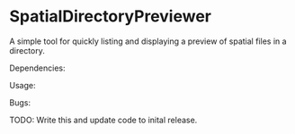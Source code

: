 # SpatialDirectoryPreviewer
A simple tool for quickly listing and displaying a preview of spatial files in a directory.

Dependencies:


Usage:


Bugs:


TODO:
Write this and update code to inital release.
